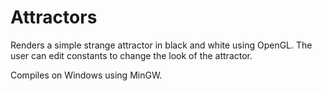 # Attractors #
Renders a simple strange attractor in black and white using OpenGL. 
The user can edit constants to change the look of the attractor.

Compiles on Windows using MinGW.
